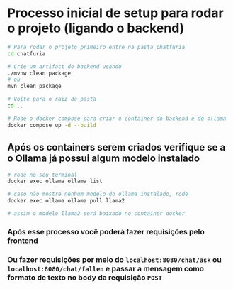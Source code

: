 # Processo inicial de setup para rodar o projeto (ligando o backend)
```bash
# Para rodar o projeto primeiro entre na pasta chatfuria
cd chatfuria

# Crie um artifact do backend usando
./mvnw clean package
# ou
mvn clean package

# Volte para o raiz da pasta
cd ..

# Rode o docker compose para criar o container do backend e do ollama
docker compose up -d --build

```

## Após os containers serem criados verifique se a o Ollama já possui algum modelo instalado

```bash
# rode no seu terminal
docker exec ollama ollama list

# caso não mostre nenhum modelo do ollama instalado, rode
docker exec ollama ollama pull llama2

# assim o modelo llama2 será baixado no container docker

```


### Após esse processo você poderá fazer requisições pelo [frontend](https://github.com/Jose-Alberto-Rodrigues-Neto/Furia-Challange1-Frontend1) 

### Ou fazer requisições por meio do `localhost:8080/chat/ask` ou `localhost:8080/chat/fallen` e passar a mensagem como formato de texto no body da requisição `POST`
